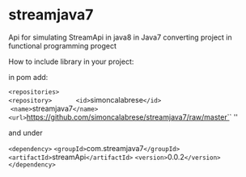 # streamjava7
Api for simulating StreamApi in java8 in Java7 converting project in functional programming progect

How to include library in your project:

in pom add:

`<repositories>`<br/>
        `<repository>`
            `<id>`simoncalabrese`</id>`
                `<name>`streamjava7`</name>`
                `<url>`https://github.com/simoncalabrese/streamjava7/raw/master`</url>`
        '</repository>'
 </repositories>
 
 and under <dependecies>
 
  `<dependency>`
`<groupId>`com.streamjava7`</groupId>`
       `<artifactId>`streamApi`</artifactId>`
       `<version>`0.0.2`</version>`
  `</dependency>`
